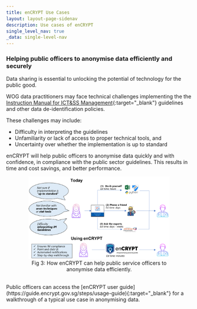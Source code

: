 ```yaml
---
title: enCRYPT Use Cases
layout: layout-page-sidenav
description: Use cases of enCRYPT
single_level_nav: true
_data: single-level-nav
---
```


### Helping public officers to anonymise data efficiently and securely

Data sharing is essential to unlocking the potential of technology for the public good.

WOG data practitioners may face technical challenges implementing the the [Instruction Manual for ICT&SS Management](/guidelines/standards-and-best-practices/instruction-manual-for-ict-ss-management.html){:target="_blank"} guidelines and other data de-identification policies.

These challenges may include:

- Difficulty in interpreting the guidelines
- Unfamiliarity or lack of access to proper technical tools, and
- Uncertainty over whether the implementation is up to standard

enCRYPT will help public officers to anonymise data quickly and with confidence, in compliance with the public sector guidelines. This results in time and cost savings, and better performance.

<figure style="text-align: center">
  <img src="/assets/img/enCRYPT-fig-3.png" width="90%" height="90%" alt="Fig 3: How enCRYPT can help public service officers to anonymise data efficiently."/>
	  <figcaption>Fig 3: How enCRYPT can help public service officers to anonymise data efficiently.</figcaption>
</figure>

<br/>
Public officers can access the [enCRYPT user guide](https://guide.encrypt.gov.sg/steps/usage-guide){:target="_blank"} for a walkthrough of a typical use case in anonymising data.



